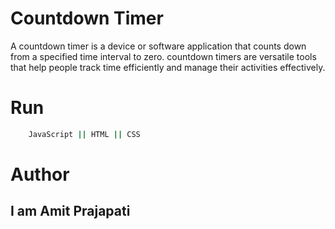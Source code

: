 # Countdown Timer
A countdown timer is a device or software application that counts down from a specified time interval to zero.
countdown timers are versatile tools that help people track time efficiently and manage their activities effectively.


# Run 
```bash
    JavaScript || HTML || CSS
```

# Author
## I am Amit Prajapati
